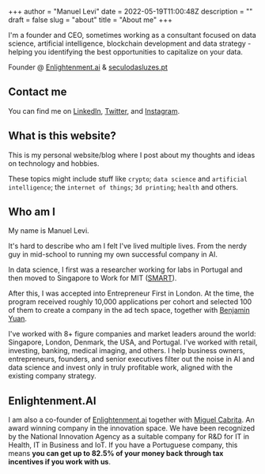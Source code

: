 +++
author = "Manuel Levi"
date = 2022-05-19T11:00:48Z
description = ""
draft = false
slug = "about"
title = "About me"
+++


I'm a founder and CEO, sometimes working as a consultant focused on data science, artificial intelligence, blockchain development and data strategy - helping you identifying the best opportunities to capitalize on your data.

Founder @ [Enlightenment.ai](https://eai.company) & [seculodasluzes.pt](https://seculodasluzes.pt)

## Contact me

You can find me on [LinkedIn](https://linkedin.com/in/manuellevi), [Twitter](https://twitter.com/mlevif), and [Instagram](https://www.instagram.com/manuel.levi/).

## What is this website?

This is my personal website/blog where I post about my thoughts and ideas on technology and hobbies.

These topics might include stuff like `crypto`; `data science` and `artificial intelligence`; the `internet of things`; `3d printing`; `health` and others.

## Who am I

My name is Manuel Levi.

It's hard to describe who am I felt I've lived multiple lives. From the nerdy guy in mid-school to running my own successful company in AI.

In data science, I first was a researcher working for labs in Portugal and then moved to Singapore to Work for MIT ([SMART](https://smart.mit.edu/)).

After this, I was accepted into Entrepreneur First in London. At the time, the program received roughly 10,000 applications per cohort and selected 100 of them to create a company in the ad tech space, together with [Benjamin Yuan](https://www.linkedin.com/in/benjamin-y-05430941/).

I've worked with 8+ figure companies and market leaders around the world: Singapore, London, Denmark, the USA, and Portugal. I've worked with retail, investing, banking, medical imaging, and others. I help business owners, entrepreneurs, founders, and senior executives filter out the noise in AI and data science and invest only in truly profitable work, aligned with the existing company strategy.

## Enlightenment.AI

I am also a co-founder of [Enlightenment.ai](https://enlightenment.ai) together with [Miguel Cabrita](https://www.linkedin.com/in/mantunescabrita/). An award winning company in the innovation space. We have been recognized by the National Innovation Agency as a suitable company for R&D for IT in Health, IT in Business and IoT. If you have a Portuguese company, this means **you can get up to 82.5% of your money back through tax incentives if you work with us**.
